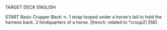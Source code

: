 TARGET DECK
ENGLISH

START
Basic
Crupper
Back: n. 1 strap looped under a horse's tail to hold the harness back. 2 hindquarters of a horse. [french: related to *croup2]
END
